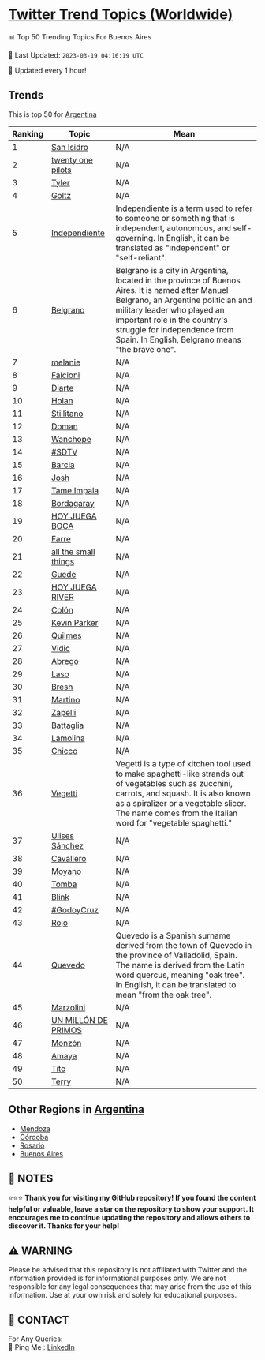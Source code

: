 [Twitter Trend Topics (Worldwide)](https://github.com/ErcinDedeoglu/Twitter-Trend-Topics)
==========


📊 Top 50 Trending Topics For Buenos Aires

📆 Last Updated: `2023-03-19 04:16:19 UTC`

🔧 Updated every 1 hour!


## Trends

This is top 50 for [Argentina](</Argentina>)

| Ranking | Topic | Mean |
| ------- | ------------ | ------------ |
| 1 | [San Isidro](http://twitter.com/search?q=San+Isidro) | N/A |
| 2 | [twenty one pilots](http://twitter.com/search?q=twenty+one+pilots) | N/A |
| 3 | [Tyler](http://twitter.com/search?q=Tyler) | N/A |
| 4 | [Goltz](http://twitter.com/search?q=Goltz) | N/A |
| 5 | [Independiente](http://twitter.com/search?q=Independiente) | Independiente is a term used to refer to someone or something that is independent, autonomous, and self-governing. In English, it can be translated as "independent" or "self-reliant". |
| 6 | [Belgrano](http://twitter.com/search?q=Belgrano) | Belgrano is a city in Argentina, located in the province of Buenos Aires. It is named after Manuel Belgrano, an Argentine politician and military leader who played an important role in the country's struggle for independence from Spain. In English, Belgrano means "the brave one". |
| 7 | [melanie](http://twitter.com/search?q=melanie) | N/A |
| 8 | [Falcioni](http://twitter.com/search?q=Falcioni) | N/A |
| 9 | [Diarte](http://twitter.com/search?q=Diarte) | N/A |
| 10 | [Holan](http://twitter.com/search?q=Holan) | N/A |
| 11 | [Stillitano](http://twitter.com/search?q=Stillitano) | N/A |
| 12 | [Doman](http://twitter.com/search?q=Doman) | N/A |
| 13 | [Wanchope](http://twitter.com/search?q=Wanchope) | N/A |
| 14 | [#SDTV](http://twitter.com/search?q=%23SDTV) | N/A |
| 15 | [Barcia](http://twitter.com/search?q=Barcia) | N/A |
| 16 | [Josh](http://twitter.com/search?q=Josh) | N/A |
| 17 | [Tame Impala](http://twitter.com/search?q=Tame+Impala) | N/A |
| 18 | [Bordagaray](http://twitter.com/search?q=Bordagaray) | N/A |
| 19 | [HOY JUEGA BOCA](http://twitter.com/search?q=HOY+JUEGA+BOCA) | N/A |
| 20 | [Farre](http://twitter.com/search?q=Farre) | N/A |
| 21 | [all the small things](http://twitter.com/search?q=all+the+small+things) | N/A |
| 22 | [Guede](http://twitter.com/search?q=Guede) | N/A |
| 23 | [HOY JUEGA RIVER](http://twitter.com/search?q=HOY+JUEGA+RIVER) | N/A |
| 24 | [Colón](http://twitter.com/search?q=Col%c3%b3n) | N/A |
| 25 | [Kevin Parker](http://twitter.com/search?q=Kevin+Parker) | N/A |
| 26 | [Quilmes](http://twitter.com/search?q=Quilmes) | N/A |
| 27 | [Vidic](http://twitter.com/search?q=Vidic) | N/A |
| 28 | [Abrego](http://twitter.com/search?q=Abrego) | N/A |
| 29 | [Laso](http://twitter.com/search?q=Laso) | N/A |
| 30 | [Bresh](http://twitter.com/search?q=Bresh) | N/A |
| 31 | [Martino](http://twitter.com/search?q=Martino) | N/A |
| 32 | [Zapelli](http://twitter.com/search?q=Zapelli) | N/A |
| 33 | [Battaglia](http://twitter.com/search?q=Battaglia) | N/A |
| 34 | [Lamolina](http://twitter.com/search?q=Lamolina) | N/A |
| 35 | [Chicco](http://twitter.com/search?q=Chicco) | N/A |
| 36 | [Vegetti](http://twitter.com/search?q=Vegetti) | Vegetti is a type of kitchen tool used to make spaghetti-like strands out of vegetables such as zucchini, carrots, and squash. It is also known as a spiralizer or a vegetable slicer. The name comes from the Italian word for "vegetable spaghetti." |
| 37 | [Ulises Sánchez](http://twitter.com/search?q=Ulises+S%c3%a1nchez) | N/A |
| 38 | [Cavallero](http://twitter.com/search?q=Cavallero) | N/A |
| 39 | [Moyano](http://twitter.com/search?q=Moyano) | N/A |
| 40 | [Tomba](http://twitter.com/search?q=Tomba) | N/A |
| 41 | [Blink](http://twitter.com/search?q=Blink) | N/A |
| 42 | [#GodoyCruz](http://twitter.com/search?q=%23GodoyCruz) | N/A |
| 43 | [Rojo](http://twitter.com/search?q=Rojo) | N/A |
| 44 | [Quevedo](http://twitter.com/search?q=Quevedo) | Quevedo is a Spanish surname derived from the town of Quevedo in the province of Valladolid, Spain. The name is derived from the Latin word quercus, meaning "oak tree". In English, it can be translated to mean "from the oak tree". |
| 45 | [Marzolini](http://twitter.com/search?q=Marzolini) | N/A |
| 46 | [UN MILLÓN DE PRIMOS](http://twitter.com/search?q=UN+MILL%c3%93N+DE+PRIMOS) | N/A |
| 47 | [Monzón](http://twitter.com/search?q=Monz%c3%b3n) | N/A |
| 48 | [Amaya](http://twitter.com/search?q=Amaya) | N/A |
| 49 | [Tito](http://twitter.com/search?q=Tito) | N/A |
| 50 | [Terry](http://twitter.com/search?q=Terry) | N/A |



## Other Regions in [Argentina](</Argentina>)

* [Mendoza](</Argentina/Mendoza.md>)
* [Córdoba](</Argentina/Córdoba.md>)
* [Rosario](</Argentina/Rosario.md>)
* [Buenos Aires](</Argentina/Buenos Aires.md>)



## 📝 NOTES

⭐⭐⭐ **Thank you for visiting my GitHub repository! If you found the content helpful or valuable, leave a star on the repository to show your support. It encourages me to continue updating the repository and allows others to discover it. Thanks for your help!**


## ⚠️ WARNING

Please be advised that this repository is not affiliated with Twitter and the information provided is for informational purposes only. We are not responsible for any legal consequences that may arise from the use of this information. Use at your own risk and solely for educational purposes.


## 📨 CONTACT

 For Any Queries:  
            🏓 Ping Me : [LinkedIn](https://www.linkedin.com/in/ercindedeoglu/)
